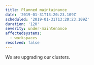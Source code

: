 ```yaml
---
title: Planned maintainance
date: '2019-01-31T13:20:23.109Z'
scheduled: '2019-01-31T13:20:23.109Z'
duration: '120'
severity: under-maintenance
affectedsystems:
  - workspaces
resolved: false
---
```

We are upgrading our clusters.

<!--- language code: en -->
